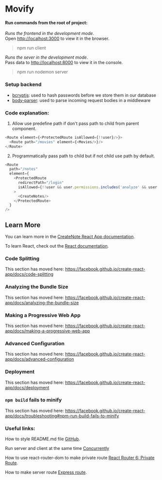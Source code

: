 # Movify

#### Run commands from the root of project:
_Runs the frontend in the development mode_.<br />
Open [http://localhost:3000](http://localhost:3000) to view it in the browser.
> npm run client

_Runs the sever in the development mode_.<br />
Pass data to [http://localhost:8000](http://localhost:8000) to view it in the console.
> npm run nodemon server

### Setup backend
- [bcryptjs](https://www.npmjs.com/package/bcryptjs): used to hash passwords before we store them in our database
- [body-parser](https://www.npmjs.com/package/body-parser): used to parse incoming request bodies in a middleware

### Code explanation:
1. Allow use predefine path if don't pass path to child from parent component.
```javascript
<Route element={<ProtectedRoute isAllowed={!!user}/>}>
  <Route path="/movies" element={<Movies/>}/>
</Route>
```

2. Programmatically pass path to child but if not child use path by default.
```javascript
<Route
  path="/notes"
  element={
    <ProtectedRoute
      redirectPath="/login"
      isAllowed={!!user && user.permissions.includes('analyze' && user.roles.includes('admin'))}
    >
      <CreateNotes/>
    </ProtectedRoute>
  }
/>
```

## Learn More

You can learn more in the [CreateNote React App documentation](https://facebook.github.io/create-react-app/docs/getting-started).

To learn React, check out the [React documentation](https://reactjs.org/).

### Code Splitting

This section has moved here: https://facebook.github.io/create-react-app/docs/code-splitting

### Analyzing the Bundle Size

This section has moved here: https://facebook.github.io/create-react-app/docs/analyzing-the-bundle-size

### Making a Progressive Web App

This section has moved here: https://facebook.github.io/create-react-app/docs/making-a-progressive-web-app

### Advanced Configuration

This section has moved here: https://facebook.github.io/create-react-app/docs/advanced-configuration

### Deployment

This section has moved here: https://facebook.github.io/create-react-app/docs/deployment

### `npm build` fails to minify

This section has moved here: https://facebook.github.io/create-react-app/docs/troubleshooting#npm-run-build-fails-to-minify

### Useful links:
How to style README.md file [GitHub](https://github.com/adam-p/markdown-here/wiki/Markdown-Cheatsheet).

Run server and client at the same time [Concurrently](https://medium.com/technology-hits/how-to-run-react-front-end-express-back-end-concurrently-22b9922e5df7)

How to use react-router-dom to make private route [React Router 6: Private Route](https://blog.bitsrc.io/build-a-login-auth-app-with-mern-stack-part-1-c405048e3669).

How to make server route [Express route](https://medium.com/swlh/node-js-router-and-routes-a4a3cfced5c4).